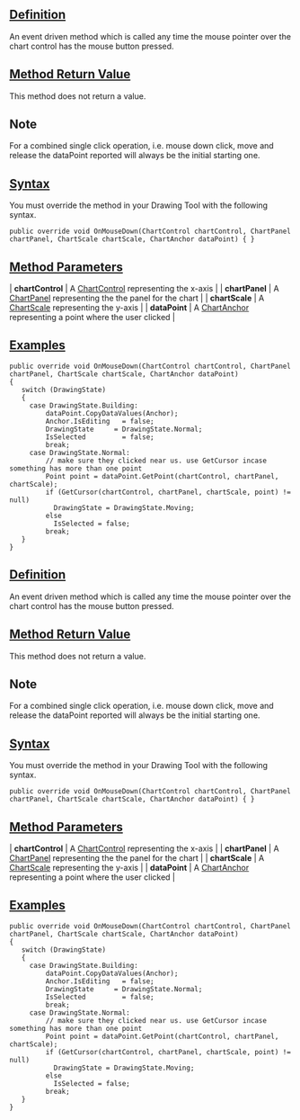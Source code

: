 ## [Definition](https://developer.ninjatrader.com/docs/desktop/onmousedown\#definition)

An event driven method which is called any time the mouse pointer over the chart control has the mouse button pressed.

## [Method Return Value](https://developer.ninjatrader.com/docs/desktop/onmousedown\#method-return-value)

This method does not return a value.

## Note

For a combined single click operation, i.e. mouse down click, move and release the dataPoint reported will always be the initial starting one.

## [Syntax](https://developer.ninjatrader.com/docs/desktop/onmousedown\#syntax)

You must override the method in your Drawing Tool with the following syntax.

`public override void OnMouseDown(ChartControl chartControl, ChartPanel chartPanel, ChartScale chartScale, ChartAnchor dataPoint) { }`

## [Method Parameters](https://developer.ninjatrader.com/docs/desktop/onmousedown\#method-parameters)

| **chartControl** | A [ChartControl](https://developer.ninjatrader.com/docs/desktop/chartcontrol) representing the x-axis |
| **chartPanel** | A [ChartPanel](https://developer.ninjatrader.com/docs/desktop/chartpanel) representing the the panel for the chart |
| **chartScale** | A [ChartScale](https://developer.ninjatrader.com/docs/desktop/chartscale) representing the y-axis |
| **dataPoint** | A [ChartAnchor](https://developer.ninjatrader.com/docs/desktop/chartanchor) representing a point where the user clicked |

## [Examples](https://developer.ninjatrader.com/docs/desktop/onmousedown\#examples)

```jsx-150469391 csharp
public override void OnMouseDown(ChartControl chartControl, ChartPanel chartPanel, ChartScale chartScale, ChartAnchor dataPoint)
{
   switch (DrawingState)
   {
     case DrawingState.Building:
         dataPoint.CopyDataValues(Anchor);
         Anchor.IsEditing   = false;
         DrawingState     = DrawingState.Normal;
         IsSelected         = false;
         break;
     case DrawingState.Normal:
         // make sure they clicked near us. use GetCursor incase something has more than one point
         Point point = dataPoint.GetPoint(chartControl, chartPanel, chartScale);
         if (GetCursor(chartControl, chartPanel, chartScale, point) != null)
           DrawingState = DrawingState.Moving;
         else
           IsSelected = false;
         break;
   }
}

```

## [Definition](https://developer.ninjatrader.com/docs/desktop/onmousedown\#definition)

An event driven method which is called any time the mouse pointer over the chart control has the mouse button pressed.

## [Method Return Value](https://developer.ninjatrader.com/docs/desktop/onmousedown\#method-return-value)

This method does not return a value.

## Note

For a combined single click operation, i.e. mouse down click, move and release the dataPoint reported will always be the initial starting one.

## [Syntax](https://developer.ninjatrader.com/docs/desktop/onmousedown\#syntax)

You must override the method in your Drawing Tool with the following syntax.

`public override void OnMouseDown(ChartControl chartControl, ChartPanel chartPanel, ChartScale chartScale, ChartAnchor dataPoint) { }`

## [Method Parameters](https://developer.ninjatrader.com/docs/desktop/onmousedown\#method-parameters)

| **chartControl** | A [ChartControl](https://developer.ninjatrader.com/docs/desktop/chartcontrol) representing the x-axis |
| **chartPanel** | A [ChartPanel](https://developer.ninjatrader.com/docs/desktop/chartpanel) representing the the panel for the chart |
| **chartScale** | A [ChartScale](https://developer.ninjatrader.com/docs/desktop/chartscale) representing the y-axis |
| **dataPoint** | A [ChartAnchor](https://developer.ninjatrader.com/docs/desktop/chartanchor) representing a point where the user clicked |

## [Examples](https://developer.ninjatrader.com/docs/desktop/onmousedown\#examples)

```jsx-150469391 csharp
public override void OnMouseDown(ChartControl chartControl, ChartPanel chartPanel, ChartScale chartScale, ChartAnchor dataPoint)
{
   switch (DrawingState)
   {
     case DrawingState.Building:
         dataPoint.CopyDataValues(Anchor);
         Anchor.IsEditing   = false;
         DrawingState     = DrawingState.Normal;
         IsSelected         = false;
         break;
     case DrawingState.Normal:
         // make sure they clicked near us. use GetCursor incase something has more than one point
         Point point = dataPoint.GetPoint(chartControl, chartPanel, chartScale);
         if (GetCursor(chartControl, chartPanel, chartScale, point) != null)
           DrawingState = DrawingState.Moving;
         else
           IsSelected = false;
         break;
   }
}

```